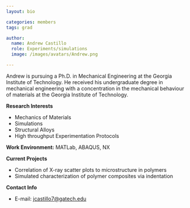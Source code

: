 ```yaml
---
layout: bio

categories: members
tags: grad

author:
  name: Andrew Castillo
  role: Experiments/simulations 
  image: /images/avatars/Andrew.png

---
```

Andrew is pursuing a Ph.D. in Mechanical Engineering at the Georgia Institute of Technology. He received his undergraduate degree in mechanical engineering with a concentration in the mechanical behaviour of materials at the Georgia Institute of Technology.

**Research Interests**  

* Mechanics of Materials
* Simulations 
* Structural Alloys
* High throughput Experimentation Protocols 

**Work Environment:** MATLab, ABAQUS, NX 

**Current Projects**

* Correlation of X-ray scatter plots to microstructure in polymers
* Simulated characterization of polymer composites via indentation 

**Contact Info**  
 
* E-mail: jcastillo7@gatech.edu
